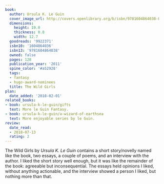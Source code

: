 ```yaml
---
book:
  author: Ursula K. Le Guin
  cover_image_url: http://covers.openlibrary.org/b/isbn/9781604864038-L.jpg
  dimensions:
    height: 19.0
    thickness: 0.8
    width: 12.7
  goodreads: '9922371'
  isbn10: '1604864036'
  isbn13: '9781604864038'
  owned: false
  pages: 128
  publication_year: '2011'
  spine_color: '#a52928'
  tags:
  - fantasy
  - hugo-award-nominees
  title: The Wild Girls
plan:
  date_added: '2018-02-01'
related_books:
- book: ursula-k-le-guin/gifts
  text: More le Guin Fantasy.
- book: ursula-k-le-guin/a-wizard-of-earthsea
  text: More enjoyable series by le Guin.
review:
  date_read:
  - 2018-07-13
  rating: 2
---
```


The Wild Girls by *Ursula K. Le Guin* contains a short story/novelly named like the book, two essays, a couple of poems,
and an interview with the author. I liked the short story well enough, but it was like the remainder of the book:
agreeable but inconsequential. The essays held opinions I liked, without anything actionable, and the interview showed a
person I liked, but nothing more than that.
